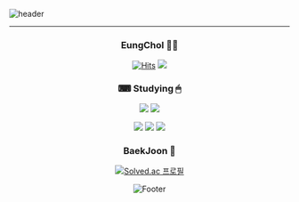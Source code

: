 ![header](https://capsule-render.vercel.app/api?type=waving&color=black&height=70px&section=header&text=안녕하세요%20김응철이에요😊&fontSize=40)

---------------------------------------------------------------------------------------------------------------------------------------------------------------------
<div align = "center">
  
### EungChol 👨‍🦱
[![Hits](https://hits.seeyoufarm.com/api/count/incr/badge.svg?url=https%3A%2F%2Fgithub.com%2Fzbqlr456&count_bg=%23181717&title_bg=%23181717&icon=github.svg&icon_color=%23FFFFFF&title=hits&edge_flat=true)](https://github.com/zbqlr456)
<a href="https://generated-honeydew-14e.notion.site/e02d79c6bc4940538e15a480c7074afc"><img src="https://img.shields.io/badge/Notion-000000?style=flat-square&logo=Notion&logoColor=white"/></a>

### ⌨ Studying 🖱
<img src="https://img.shields.io/badge/JAVA-007396?style=flat-square&logo=Java&logoColor=white"/></a>
<img src="https://img.shields.io/badge/SpringBoot-6DB33F?style=flat-square&logo=Spring&logoColor=white"/></a>

<img src="https://img.shields.io/badge/Mysql-4479A1?style=flat-square&logo=Mysql&logoColor=white"/></a>
<img src="https://img.shields.io/badge/Docker-2496ED?style=flat-square&logo=Docker&logoColor=white"/></a>
<img src="https://img.shields.io/badge/Jira-0052CC?style=flat-square&logo=JiraSoftware&logoColor=white"/></a>

### BaekJoon 💎
[![Solved.ac 프로필](http://mazassumnida.wtf/api/v2/generate_badge?boj=zbqlr456)](https://solved.ac/zbqlr456)

![Footer](https://capsule-render.vercel.app/api?type=waving&color=white&height=100&section=footer)

</div>
